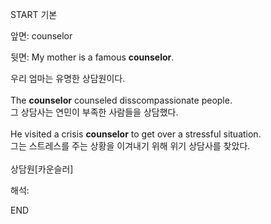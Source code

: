 START
기본

앞면:
counselor


뒷면:
My mother is a famous <strong>counselor</strong>. <div><div>우리 엄마는 유명한 상담원이다.</div></div><div><br></div><div><div>The <strong>counselor</strong> counseled disscompassionate people. </div><div><div>그 상담사는 연민이 부족한 사람들을 상담했다.</div></div></div><div><br></div><div><div>He visited a crisis <strong>counselor</strong> to get over a stressful situation. </div><div><div>그는 스트레스를 주는 상황을 이겨내기 위해 위기 상담사를 찾았다.</div></div></div><div><br></div><div>상담원[카운슬러]</div>


해석:
<!--ID: 1746614453675-->
END